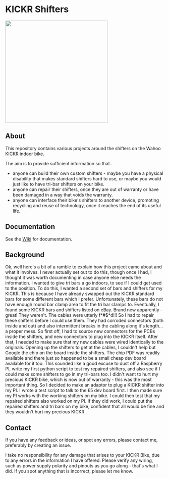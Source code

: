 # KICKR Shifters

<img src="https://github.com/StephenDone/kickr_shifters/assets/68420912/0006cc02-046b-4ed4-8a2b-25e99c15ed23" width="324">

## About
This repository contains various projects around the shifters on the Wahoo KICKR indoor bike.

The aim is to provide sufficient information so that..
- anyone can build their own custom shifters - maybe you have a physical disability that makes standard shifters hard to use, or maybe you would just like to have tri-bar shifters on your bike.
- anyone can repair their shifters, once they are out of warranty or have been damaged in a way that voids the warranty.
- anyone can interface their bike's shifters to another device, promoting recycling and reuse of technology, once it reaches the end of its useful life.

## Documentation
See the [Wiki](../../wiki) for documentation. 

## Background
Ok, well here's a bit of a ramble to explain how this project came about and what it involves. I never actually set out to do this, though once I had, I thought it was worth documenting in case anyone else needs the information. 
I wanted to give tri bars a go indoors, to see if I could get used to the position. To do this, I wanted a second set of bars and shifters for my KICKR. This is because I have already swapped out the KICKR standard bars for some different bars which I prefer. Unfortunately, these bars do not have enough round bar clamp area to fit the tri bar clamps to. 
Eventually, I found some KICKR bars and shifters listed on eBay. Brand new apparently - great! They weren't. The cables were utterly f*#$*d!!! 
So I had to repair these shifters before I could use them. They had corroded connectors (both inside and out) and also intermittent breaks in the cabling along it's length... a proper mess. So first off, I had to source new connectors for the PCBs inside the shifters, and new connectors to plug into the KICKR itself. After that, I needed to make sure that my new cables were wired identically to the originals.
Opening up the shifters to get at the cables, I couldn't help but Google the chip on the board inside the shifters. The chip PDF was readily available and there just so happened to be a small cheap dev board available for it too. This sounded like a good excuse to dust off a Raspberry PI, write my first python script to test my repaired shifters, and also see if I could make some shifters to go in my tri-bars too. I didn't want to hurt my precious KICKR bike, which is now out of warranty - this was the most important thing. So I decided to make an adaptor to plug a KICKR shifter into my PI. I wrote a test script to talk to the £5 dev board first. I then made sure my PI works with the working shifters on my bike. I could then test that my repaired shifters also worked on my PI. If they did work, I could put the repaired shifters and tri bars on my bike, confident that all would be fine and they wouldn't hurt my precious KICKR. 

## Contact
If you have any feedback or ideas, or spot any errors, please contact me, preferably by creating an issue.

I take no responsibility for any damage that arises to your KICKR Bike, due to any errors in the information I have offered. Please verify any wiring, such as power supply polarity and pinouts as you go along - that's what I did. If you spot anything that is incorrect, please let me know.
